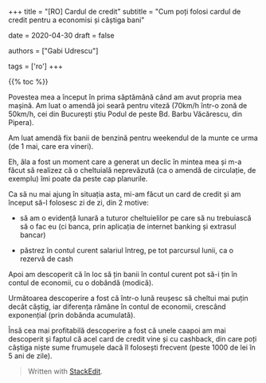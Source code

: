 +++
title = "[RO] Cardul de credit"
subtitle = "Cum poți folosi cardul de credit pentru a economisi și câștiga bani"

date = 2020-04-30
draft = false

authors = ["Gabi Udrescu"]

tags = ['ro']
+++


{{% toc %}}

Povestea mea a început în prima săptămână când am avut propria mea mașină. Am luat o amendă joi seară pentru viteză (70km/h într-o zonă de 50km/h, cei din București știu Podul de peste Bd. Barbu Văcărescu, din Pipera).

Am luat amendă fix banii de benzină pentru weekendul de la munte ce urma (de 1 mai, care era vineri).

Eh, ăla a fost un moment care a generat un declic în mintea mea și m-a făcut să realizez că o cheltuială neprevăzută (ca o amendă de circulație, de exemplu) îmi poate da peste cap planurile.

Ca să nu mai ajung în situația asta, mi-am făcut un card de credit și am început să-l folosesc zi de zi, din 2 motive:

- să am o evidență lunară a tuturor cheltuielilor pe care să nu trebuiască să o fac eu (ci banca, prin aplicația de internet banking și extrasul bancar)

- păstrez în contul curent salariul întreg, pe tot parcursul lunii, ca o rezervă de cash

Apoi am descoperit că în loc să țin banii în contul curent pot să-i țin în contul de economii, cu o dobândă (modică).

Următoarea descoperire a fost că într-o lună reușesc să cheltui mai puțin decât câștig, iar diferența rămâne în contul de economii, crescând exponențial (prin dobânda acumulată).

Însă cea mai profitabilă descoperire a fost că unele caapoi am mai descoperit și faptul că acel card de credit vine și cu cashback, din care poți câștiga niște sume frumușele dacă îl folosești frecvent (peste 1000 de lei în 5 ani de zile).

> Written with [StackEdit](https://stackedit.io/).
<!--stackedit_data:
eyJoaXN0b3J5IjpbMTc1OTgzNDk4Miw3NTY0MDQxMjRdfQ==
-->